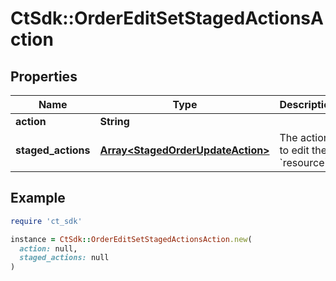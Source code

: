 # CtSdk::OrderEditSetStagedActionsAction

## Properties

| Name | Type | Description | Notes |
| ---- | ---- | ----------- | ----- |
| **action** | **String** |  |  |
| **staged_actions** | [**Array&lt;StagedOrderUpdateAction&gt;**](StagedOrderUpdateAction.md) | The actions to edit the &#x60;resource&#x60;. | [optional] |

## Example

```ruby
require 'ct_sdk'

instance = CtSdk::OrderEditSetStagedActionsAction.new(
  action: null,
  staged_actions: null
)
```

